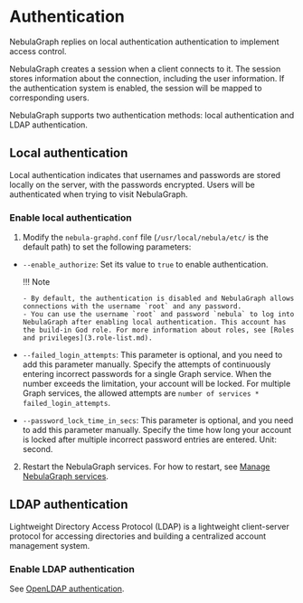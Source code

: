 # Authentication

NebulaGraph replies on local authentication authentication to implement access control.

NebulaGraph creates a session when a client connects to it. The session stores information about the connection, including the user information. If the authentication system is enabled, the session will be mapped to corresponding users.

NebulaGraph supports two authentication methods: local authentication and LDAP authentication.

## Local authentication

Local authentication indicates that usernames and passwords are stored locally on the server, with the passwords encrypted. Users will be authenticated when trying to visit NebulaGraph.

### Enable local authentication

1. Modify the `nebula-graphd.conf` file (`/usr/local/nebula/etc/` is the default path) to set the following parameters:

  - `--enable_authorize`: Set its value to `true` to enable authentication.

    !!! Note

        - By default, the authentication is disabled and NebulaGraph allows connections with the username `root` and any password.
        - You can use the username `root` and password `nebula` to log into NebulaGraph after enabling local authentication. This account has the build-in God role. For more information about roles, see [Roles and privileges](3.role-list.md).

  - `--failed_login_attempts`: This parameter is optional, and you need to add this parameter manually. Specify the attempts of continuously entering incorrect passwords for a single Graph service. When the number exceeds the limitation, your account will be locked. For multiple Graph services, the allowed attempts are `number of services * failed_login_attempts`.

  - `--password_lock_time_in_secs`: This parameter is optional, and you need to add this parameter manually. Specify the time how long your account is locked after multiple incorrect password entries are entered. Unit: second.

2. Restart the NebulaGraph services. For how to restart, see [Manage NebulaGraph services](../../2.quick-start/5.start-stop-service.md).


## LDAP authentication

Lightweight Directory Access Protocol (LDAP) is a lightweight client-server protocol for accessing directories and building a centralized account management system.

### Enable LDAP authentication

See [OpenLDAP authentication](4.ldap.md).